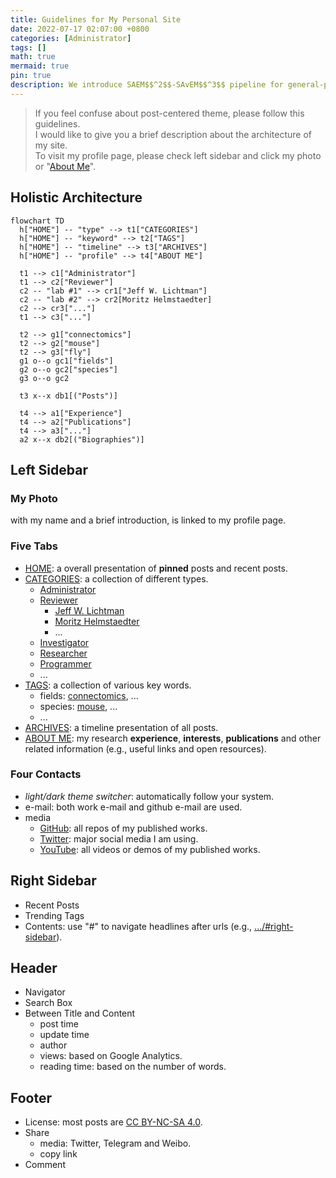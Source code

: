 ```yaml
---
title: Guidelines for My Personal Site
date: 2022-07-17 02:07:00 +0800
categories: [Administrator]
tags: []
math: true
mermaid: true
pin: true
description: We introduce SAEM$$^2$$-SAvEM$$^3$$ pipeline for general-purpose neuron reconstruction, which extends general-purpose auxiliary tasks for SAM and lifts into the 3D U-Net by full-stage distillation.
---
```


> If you feel confuse about post-centered theme, please follow this guidelines. <br>
I would like to give you a brief description about the architecture of my site. <br>
To visit my profile page, please check left sidebar and click my photo or "[About Me](https://haozhai.site/about/)".

## Holistic Architecture

```mermaid
flowchart TD
  h["HOME"] -- "type" --> t1["CATEGORIES"]
  h["HOME"] -- "keyword" --> t2["TAGS"]
  h["HOME"] -- "timeline" --> t3["ARCHIVES"]
  h["HOME"] -- "profile" --> t4["ABOUT ME"]

  t1 --> c1["Administrator"]
  t1 --> c2["Reviewer"]
  c2 -- "lab #1" --> cr1["Jeff W. Lichtman"]
  c2 -- "lab #2" --> cr2[Moritz Helmstaedter]
  c2 --> cr3["..."]
  t1 --> c3["..."]
  
  t2 --> g1["connectomics"]
  t2 --> g2["mouse"]
  t2 --> g3["fly"]
  g1 o--o gc1["fields"]
  g2 o--o gc2["species"]
  g3 o--o gc2

  t3 x--x db1[("Posts")]

  t4 --> a1["Experience"]
  t4 --> a2["Publications"]
  t4 --> a3["..."]
  a2 x--x db2[("Biographies")]
```

## Left Sidebar

### My Photo

with my name and a brief introduction, is linked to my profile page.

### Five Tabs

- [HOME](https://haozhai.site): a overall presentation of **pinned** posts and recent posts. 
- [CATEGORIES](https://haozhai.site/categories/): a collection of different types.
  - [Administrator](https://haozhai.site/categories/administrator/)
  - [Reviewer](https://haozhai.site/categories/reviewer/)
    - [Jeff W. Lichtman](https://haozhai.site/categories/jeff-w-lichtman/)
    - [Moritz Helmstaedter](https://haozhai.site/categories/moritz-helmstaedter/)
    - ...
  - [Investigator](https://haozhai.site/categories/investigator/)
  - [Researcher](https://haozhai.site/categories/researcher/)
  - [Programmer](https://haozhai.site/categories/programmer/)
  - ...
- [TAGS](https://haozhai.site/tags/): a collection of various key words.
  - fields: [connectomics](https://haozhai.site/tags/connectomics/), ...
  - species: [mouse](https://haozhai.site/tags/mouse/), ...
  - ...
- [ARCHIVES](https://haozhai.site/archives/): a timeline presentation of all posts. 
- [ABOUT ME](https://haozhai.site/about/): 
my research **experience**, **interests**, **publications** and other related information 
(e.g., useful links and open resources).

### Four Contacts

- *light/dark theme switcher*: automatically follow your system.
- e-mail: both work e-mail and github e-mail are used.
- media
  - [GitHub](https://github.com/JackieZhai): all repos of my published works.
  - [Twitter](https://twitter.com/zhaihao2020): major social media I am using.
  - [YouTube](https://www.youtube.com/@haozhai): all videos or demos of my published works.

## Right Sidebar

- Recent Posts
- Trending Tags
- Contents: use "#" to navigate headlines after urls 
(e.g., [.../#right-sidebar](https://haozhai.site/posts/guidelines-for-my/#right-sidebar)).

## Header

- Navigator
- Search Box
- Between Title and Content
  - post time
  - update time
  - author
  - views: based on Google Analytics.
  - reading time: based on the number of words.

## Footer

- License: most posts are [CC BY-NC-SA 4.0](https://creativecommons.org/licenses/by-nc-sa/4.0/).
- Share
  - media: Twitter, Telegram and Weibo.
  - copy link
- Comment